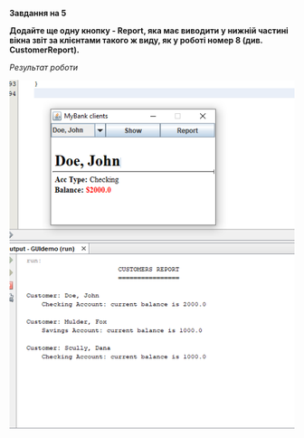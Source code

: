 **Завдання на 5**

**Додайте ще одну кнопку - Report, яка має виводити у нижній частині вікна звіт за клієнтами такого ж виду, як у роботі номер 8 (див. CustomerReport).**

*Результат роботи*

![](lab3.png)

